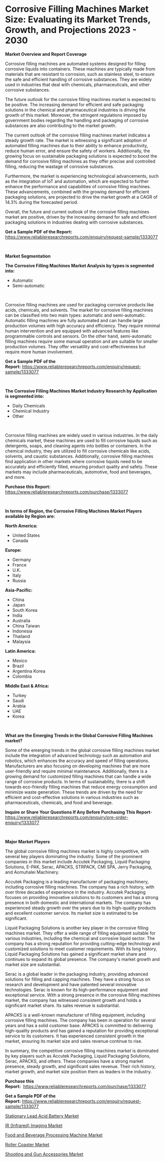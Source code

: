 <p><h1>Corrosive Filling Machines Market Size: Evaluating its Market Trends, Growth, and Projections 2023 - 2030</h1></p><p><strong>Market Overview and Report Coverage</strong></p>
<p><p>Corrosive filling machines are automated systems designed for filling corrosive liquids into containers. These machines are typically made from materials that are resistant to corrosion, such as stainless steel, to ensure the safe and efficient handling of corrosive substances. They are widely used in industries that deal with chemicals, pharmaceuticals, and other corrosive substances.</p><p>The future outlook for the corrosive filling machines market is expected to be positive. The increasing demand for efficient and safe packaging solutions in the chemical and pharmaceutical industries is driving the growth of this market. Moreover, the stringent regulations imposed by government bodies regarding the handling and packaging of corrosive substances are also contributing to the market growth.</p><p>The current outlook of the corrosive filling machines market indicates a steady growth rate. The market is witnessing a significant adoption of automated filling machines due to their ability to enhance productivity, reduce human error, and ensure the safety of workers. Additionally, the growing focus on sustainable packaging solutions is expected to boost the demand for corrosive filling machines as they offer precise and controlled filling, reducing the wastage of corrosive substances.</p><p>Furthermore, the market is experiencing technological advancements, such as the integration of IoT and automation, which are expected to further enhance the performance and capabilities of corrosive filling machines. These advancements, combined with the growing demand for efficient packaging solutions, are projected to drive the market growth at a CAGR of 14.3% during the forecasted period.</p><p>Overall, the future and current outlook of the corrosive filling machines market are positive, driven by the increasing demand for safe and efficient packaging solutions in industries dealing with corrosive substances.</p></p>
<p><strong>Get a Sample PDF of the Report:</strong> <a href="https://www.reliableresearchreports.com/enquiry/request-sample/1333077">https://www.reliableresearchreports.com/enquiry/request-sample/1333077</a></p>
<p>&nbsp;</p>
<p><strong>Market Segmentation</strong></p>
<p><strong>The Corrosive Filling Machines Market Analysis by types is segmented into:</strong></p>
<p><ul><li>Automatic</li><li>Semi-automatic</li></ul></p>
<p>&nbsp;</p>
<p><p>Corrosive filling machines are used for packaging corrosive products like acids, chemicals, and solvents. The market for corrosive filling machines can be classified into two main types: automatic and semi-automatic. Automatic filling machines are fully automated and can handle large production volumes with high accuracy and efficiency. They require minimal human intervention and are equipped with advanced features like programmable controls and sensors. On the other hand, semi-automatic filling machines require some manual operation and are suitable for smaller production volumes. They offer versatility and cost-effectiveness but require more human involvement.</p></p>
<p><strong>Get a Sample PDF of the Report:</strong>&nbsp;<a href="https://www.reliableresearchreports.com/enquiry/request-sample/1333077">https://www.reliableresearchreports.com/enquiry/request-sample/1333077</a></p>
<p>&nbsp;</p>
<p><strong>The Corrosive Filling Machines Market Industry Research by Application is segmented into:</strong></p>
<p><ul><li>Daily Chemicals</li><li>Chemical Industry</li><li>Other</li></ul></p>
<p>&nbsp;</p>
<p><p>Corrosive filling machines are widely used in various industries. In the daily chemicals market, these machines are used to fill corrosive liquids such as detergents, soaps, and cleaning agents into bottles or containers. In the chemical industry, they are utilized to fill corrosive chemicals like acids, solvents, and caustic substances. Additionally, corrosive filling machines find application in other markets where corrosive liquids need to be accurately and efficiently filled, ensuring product quality and safety. These markets may include pharmaceuticals, automotive, food and beverages, and more.</p></p>
<p><strong>Purchase this Report:</strong>&nbsp; <a href="https://www.reliableresearchreports.com/purchase/1333077">https://www.reliableresearchreports.com/purchase/1333077</a></p>
<p>&nbsp;</p>
<p><strong>In terms of Region, the Corrosive Filling Machines Market Players available by Region are:</strong></p>
<p>
    <p> <strong> North America: </strong>
        <ul>
            <li>United States</li>
            <li>Canada</li>
        </ul>
        </p> 
    <p> <strong> Europe: </strong>
        <ul>
            <li>Germany</li>
            <li>France</li>
            <li>U.K.</li>
            <li>Italy</li>
            <li>Russia</li>
        </ul>
        </p> 
    <p> <strong> Asia-Pacific: </strong>
        <ul>
            <li>China</li>
            <li>Japan</li>
            <li>South Korea</li>
            <li>India</li>
            <li>Australia</li>
            <li>China Taiwan</li>
            <li>Indonesia</li>
            <li>Thailand</li>
            <li>Malaysia</li>
        </ul>
        </p> 
    <p> <strong> Latin America: </strong>
        <ul>
            <li>Mexico</li>
            <li>Brazil</li>
            <li>Argentina Korea</li>
            <li>Colombia</li>
        </ul>
        </p> 
    <p> <strong> Middle East & Africa: </strong>
        <ul>
            <li>Turkey</li>
            <li>Saudi</li>
            <li>Arabia</li>
            <li>UAE</li>
            <li>Korea</li>
        </ul>
    </p>
    </p>
<p>&nbsp;</p>
<p><strong>What are the Emerging Trends in the Global Corrosive Filling Machines market?</strong></p>
<p><p>Some of the emerging trends in the global corrosive filling machines market include the integration of advanced technology such as automation and robotics, which enhances the accuracy and speed of filling operations. Manufacturers are also focusing on developing machines that are more user-friendly and require minimal maintenance. Additionally, there is a growing demand for customized filling machines that can handle a wide range of corrosive products. In terms of sustainability, there is a shift towards eco-friendly filling machines that reduce energy consumption and minimize waste generation. These trends are driven by the need for efficient and cost-effective solutions in various industries such as pharmaceuticals, chemicals, and food and beverage.</p></p>
<p><strong>Inquire or Share Your Questions If Any Before Purchasing This Report</strong>- <a href="https://www.reliableresearchreports.com/enquiry/pre-order-enquiry/1333077">https://www.reliableresearchreports.com/enquiry/pre-order-enquiry/1333077</a></p>
<p>&nbsp;</p>
<p><strong>Major Market Players</strong></p>
<p><p>The global corrosive filling machines market is highly competitive, with several key players dominating the industry. Some of the prominent companies in this market include Accutek Packaging, Liquid Packaging Solutions, E-PAK, Serac, APACKS, STRPACK, CMI SPA, Jerry Packaging, and Aomuhalei Machinery.</p><p>Accutek Packaging is a leading manufacturer of packaging machinery, including corrosive filling machines. The company has a rich history, with over three decades of experience in the industry. Accutek Packaging focuses on providing innovative solutions to its customers and has a strong presence in both domestic and international markets. The company has experienced steady growth over the years due to its high-quality products and excellent customer service. Its market size is estimated to be significant.</p><p>Liquid Packaging Solutions is another key player in the corrosive filling machines market. They offer a wide range of filling equipment suitable for various industries, including the chemical and corrosive liquid sector. The company has a strong reputation for providing cutting-edge technology and customized solutions to meet customer requirements. With its long history, Liquid Packaging Solutions has gained a significant market share and continues to expand its global presence. The company's market growth and market size are substantial.</p><p>Serac is a global leader in the packaging industry, providing advanced solutions for filling and capping machines. They have a strong focus on research and development and have patented several innovative technologies. Serac is known for its high-performance equipment and exceptional service. With a strong presence in the corrosive filling machines market, the company has witnessed consistent growth and holds a significant market share. Its sales revenue is substantial.</p><p>APACKS is a well-known manufacturer of filling equipment, including corrosive filling machines. The company has been in operation for several years and has a solid customer base. APACKS is committed to delivering high-quality products and has gained a reputation for providing exceptional service to its customers. It has experienced consistent growth in the market, ensuring its market size and sales revenue continue to rise.</p><p>In summary, the competitive corrosive filling machines market is dominated by key players such as Accutek Packaging, Liquid Packaging Solutions, Serac, APACKS, and others. These companies have a strong market presence, steady growth, and significant sales revenue. Their rich history, market growth, and market size position them as leaders in the industry.</p></p>
<p><strong>Purchase this Report:</strong>&nbsp;&nbsp;<a href="https://www.reliableresearchreports.com/purchase/1333077">https://www.reliableresearchreports.com/purchase/1333077</a></p>
<p></p>
<p><strong>Get a Sample PDF of the Report:</strong>&nbsp;<a href="https://www.reliableresearchreports.com/enquiry/request-sample/1333077">https://www.reliableresearchreports.com/enquiry/request-sample/1333077</a></p>
<p><p><a href="https://medium.com/@kcekkboop72786/stationary-lead-acid-battery-market-size-growth-forecast-2023-2030-a989019f2653">Stationary Lead Acid Battery Market</a></p><p><a href="https://www.linkedin.com/pulse/ir-infrared-imaging-market-research-report-provides-thorough-3d82f/">IR (Infrared) Imaging Market</a></p><p><a href="https://www.linkedin.com/pulse/food-beverage-processing-machine-market-share-amp-new-trends-analysis-jh1qf/">Food and Beverage Processing Machine Market</a></p><p><a href="https://medium.com/@angelageorge32/roller-coaster-market-size-growth-forecast-2023-2030-ee57553be15a">Roller Coaster Market</a></p><p><a href="https://www.linkedin.com/pulse/decoding-shooting-gun-accessories-market-deep-dive-latest-trends-nzntf/">Shooting and Gun Accessories Market</a></p></p>